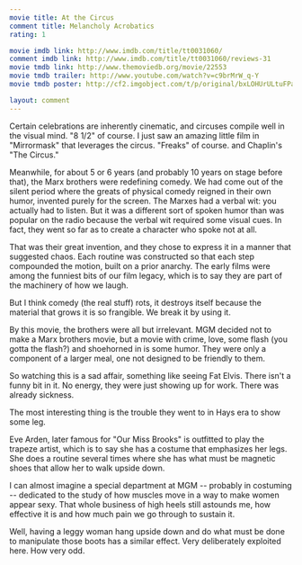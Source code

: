 ```yaml
---
movie title: At the Circus
comment title: Melancholy Acrobatics
rating: 1

movie imdb link: http://www.imdb.com/title/tt0031060/
comment imdb link: http://www.imdb.com/title/tt0031060/reviews-31
movie tmdb link: http://www.themoviedb.org/movie/22553
movie tmdb trailer: http://www.youtube.com/watch?v=c9brMrW_q-Y
movie tmdb poster: http://cf2.imgobject.com/t/p/original/bxLOHUrULtuFPapCSXIHNtRBsEB.jpg

layout: comment
---
```


Certain celebrations are inherently cinematic, and circuses compile well in the visual mind. "8 1/2" of course. I just saw an amazing little film in "Mirrormask" that leverages the circus. "Freaks" of course. and Chaplin's "The Circus."

Meanwhile, for about 5 or 6 years (and probably 10 years on stage before that), the Marx brothers were redefining comedy. We had come out of the silent period where the greats of physical comedy reigned in their own humor, invented purely for the screen. The Marxes had a verbal wit: you actually had to listen. But it was a different sort of spoken humor than was popular on the radio because the verbal wit required some visual cues. In fact, they went so far as to create a character who spoke not at all.

That was their great invention, and they chose to express it in a manner that suggested chaos. Each routine was constructed so that each step compounded the motion, built on a prior anarchy. The early films were among the funniest bits of our film legacy, which is to say they are part of the machinery of how we laugh.

But I think comedy (the real stuff) rots, it destroys itself because the material that grows it is so frangible. We break it by using it.

By this movie, the brothers were all but irrelevant. MGM decided not to make a Marx brothers movie, but a movie with crime, love, some flash (you gotta the flash?) and shoehorned in is some humor. They were only a component of a larger meal, one not designed to be friendly to them.

So watching this is a sad affair, something like seeing Fat Elvis. There isn't a funny bit in it. No energy, they were just showing up for work. There was already sickness.

The most interesting thing is the trouble they went to in Hays era to show some leg.

Eve Arden, later famous for "Our Miss Brooks" is outfitted to play the trapeze artist, which is to say she has a costume that emphasizes her legs. She does a routine several times where she has what must be magnetic shoes that allow her to walk upside down.

I can almost imagine a special department at MGM -- probably in costuming -- dedicated to the study of how muscles move in a way to make women appear sexy. That whole business of high heels still astounds me, how effective it is and how much pain we go through to sustain it.

Well, having a leggy woman hang upside down and do what must be done to manipulate those boots has a similar effect. Very deliberately exploited here. How very odd.